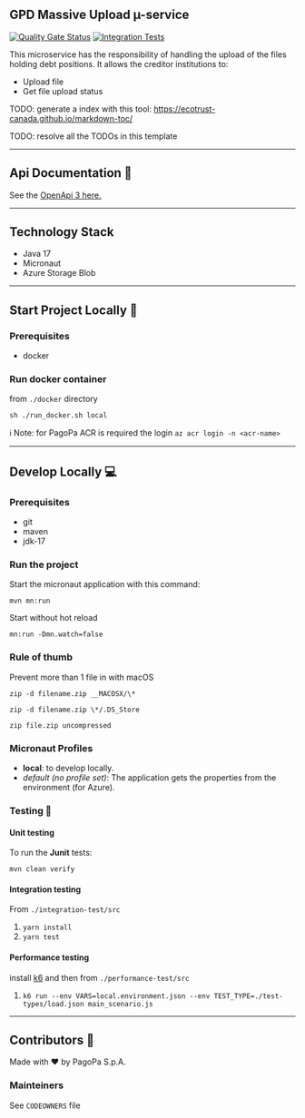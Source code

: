 ## GPD Massive Upload µ-service

[![Quality Gate Status](https://sonarcloud.io/api/project_badges/measure?project=TODO-set-your-id&metric=alert_status)](https://sonarcloud.io/dashboard?id=TODO-set-your-id)
[![Integration Tests](https://github.com/pagopa/<TODO-repo>/actions/workflows/integration_test.yml/badge.svg?branch=main)](https://github.com/pagopa/<TODO-repo>/actions/workflows/integration_test.yml)


This microservice has the responsibility of handling the upload of the files holding debt positions.
It allows the creditor institutions to:
- Upload file
- Get file upload status

TODO: generate a index with this tool: https://ecotrust-canada.github.io/markdown-toc/

TODO: resolve all the TODOs in this template

---

## Api Documentation 📖

See the [OpenApi 3 here.](https://editor.swagger.io/?url=https://raw.githubusercontent.com/pagopa/pagopa-gpd-upload/main/openapi/openapi.json)

---

## Technology Stack

- Java 17
- Micronaut
- Azure Storage Blob

---

## Start Project Locally 🚀

### Prerequisites

- docker

### Run docker container

from `./docker` directory

`sh ./run_docker.sh local`

ℹ️ Note: for PagoPa ACR is required the login `az acr login -n <acr-name>`

---

## Develop Locally 💻

### Prerequisites

- git
- maven
- jdk-17

### Run the project

Start the micronaut application with this command:

`mvn mn:run`

Start without hot reload

`mn:run -Dmn.watch=false`

### Rule of thumb

Prevent more than 1 file in with macOS

`zip -d filename.zip __MACOSX/\*`

`zip -d filename.zip \*/.DS_Store`

`zip file.zip uncompressed`

### Micronaut Profiles

- **local**: to develop locally.
- _default (no profile set)_: The application gets the properties from the environment (for Azure).

### Testing 🧪

#### Unit testing

To run the **Junit** tests:

`mvn clean verify`

#### Integration testing

From `./integration-test/src`

1. `yarn install`
2. `yarn test`

#### Performance testing

install [k6](https://k6.io/) and then from `./performance-test/src`

1. `k6 run --env VARS=local.environment.json --env TEST_TYPE=./test-types/load.json main_scenario.js`

---

## Contributors 👥

Made with ❤️ by PagoPa S.p.A.

### Mainteiners

See `CODEOWNERS` file
